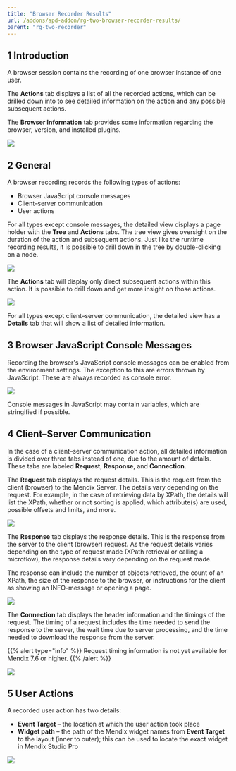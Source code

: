 ```yaml
---
title: "Browser Recorder Results"
url: /addons/apd-addon/rg-two-browser-recorder-results/
parent: "rg-two-recorder"
---
```


## 1 Introduction

A browser session contains the recording of one browser instance of one user.

The **Actions** tab displays a list of all the recorded actions, which can be drilled down into to see detailed information on the action and any possible subsequent actions.

The **Browser Information** tab provides some information regarding the browser, version, and installed plugins.

![](/attachments/addons/ats-addon/rg-ats/rg-two-ats/rg-two-recorder/rg-two-browser-recorder-results/Performance_browser_recording.png)

## 2 General

A browser recording records the following types of actions:

* Browser JavaScript console messages
* Client–server communication
* User actions

For all types except console messages, the detailed view displays a page holder with the **Tree** and **Actions** tabs. The tree view gives oversight on the duration of the action and subsequent actions. Just like the runtime recording results, it is possible to drill down in the tree by double-clicking on a node.

![](/attachments/addons/ats-addon/rg-ats/rg-two-ats/rg-two-recorder/rg-two-browser-recorder-results/Performance_browser_recording_ActionsTree.png)

The **Actions** tab will display only direct subsequent actions within this action. It is possible to drill down and get more insight on those actions.

![](/attachments/addons/ats-addon/rg-ats/rg-two-ats/rg-two-recorder/rg-two-browser-recorder-results/Performance_browser_recording_ActionsActions.png)

For all types except client–server communication, the detailed view has a **Details** tab that will show a list of detailed information.

## 3 Browser JavaScript Console Messages

Recording the browser's JavaScript console messages can be enabled from the environment settings. The exception to this are errors thrown by JavaScript. These are always recorded as console error.

![](/attachments/addons/ats-addon/rg-ats/rg-two-ats/rg-two-recorder/rg-two-browser-recorder-results/Performance_browser_recording_ConsoleMessage.png)

Console messages in JavaScript may contain variables, which are stringified if possible. 

## 4 Client–Server Communication

In the case of a client–server communication action, all detailed information is divided over three tabs instead of one, due to the amount of details. These tabs are labeled **Request**, **Response**, and **Connection**.

The **Request** tab displays the request details. This is the request from the client (browser) to the Mendix Server. The details vary depending on the request. For example, in the case of retrieving data by XPath, the details will list the XPath, whether or not sorting is applied, which attribute(s) are used, possible offsets and limits, and more.

![](/attachments/addons/ats-addon/rg-ats/rg-two-ats/rg-two-recorder/rg-two-browser-recorder-results/Performance_browser_recording_ActionsRequest.png)

The **Response** tab displays the response details. This is the response from the server to the client (browser) request. As the request details varies depending on the type of request made (XPath retrieval or calling a microflow), the response details vary depending on the request made.

The response can include the number of objects retrieved, the count of an XPath, the size of the response to the browser, or instructions for the client as showing an INFO-message or opening a page.

![](/attachments/addons/ats-addon/rg-ats/rg-two-ats/rg-two-recorder/rg-two-browser-recorder-results/Performance_browser_recording_ActionsResponse.png)

The **Connection** tab displays the header information and the timings of the request. The timing of a request includes the time needed to send the response to the server, the wait time due to server processing, and the time needed to download the response from the server. 

{{% alert type="info" %}}
Request timing information is not yet available for Mendix 7.6 or higher.
{{% /alert %}}

![](/attachments/addons/ats-addon/rg-ats/rg-two-ats/rg-two-recorder/rg-two-browser-recorder-results/Performance_browser_recording_ActionsConnection.png)

## 5 User Actions

A recorded user action has two details:

* **Event Target** – the location at which the user action took place
* **Widget path** – the path of the Mendix widget names from **Event Target** to the layout (inner to outer); this can be used to locate the exact widget in Mendix Studio Pro

![](/attachments/addons/ats-addon/rg-ats/rg-two-ats/rg-two-recorder/rg-two-browser-recorder-results/Performance_browser_recording_UserAction.png)

